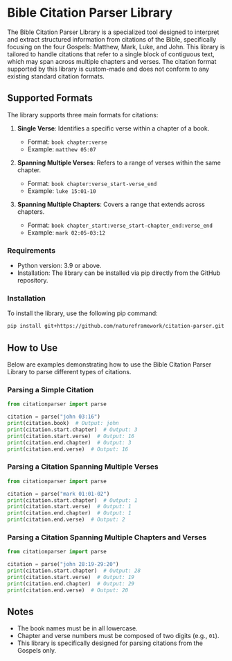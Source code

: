 # Bible Citation Parser Library

The Bible Citation Parser Library is a specialized tool designed to interpret and extract structured information from citations of the Bible, specifically focusing on the four Gospels: Matthew, Mark, Luke, and John. This library is tailored to handle citations that refer to a single block of contiguous text, which may span across multiple chapters and verses. The citation format supported by this library is custom-made and does not conform to any existing standard citation formats.

## Supported Formats

The library supports three main formats for citations:

1. **Single Verse**: Identifies a specific verse within a chapter of a book.
   - Format: `book chapter:verse`
   - Example: `matthew 05:07`

2. **Spanning Multiple Verses**: Refers to a range of verses within the same chapter.
   - Format: `book chapter:verse_start-verse_end`
   - Example: `luke 15:01-10`

3. **Spanning Multiple Chapters**: Covers a range that extends across chapters.
   - Format: `book chapter_start:verse_start-chapter_end:verse_end`
   - Example: `mark 02:05-03:12`

### Requirements

- Python version: 3.9 or above.
- Installation: The library can be installed via pip directly from the GitHub repository.

### Installation

To install the library, use the following pip command:

```sh
pip install git+https://github.com/natureframework/citation-parser.git
```

## How to Use

Below are examples demonstrating how to use the Bible Citation Parser Library to parse different types of citations.

### Parsing a Simple Citation

```python
from citationparser import parse

citation = parse("john 03:16")
print(citation.book)  # Output: john
print(citation.start.chapter)  # Output: 3
print(citation.start.verse)  # Output: 16
print(citation.end.chapter)  # Output: 3
print(citation.end.verse)  # Output: 16
```

### Parsing a Citation Spanning Multiple Verses

```python
from citationparser import parse

citation = parse("mark 01:01-02")
print(citation.start.chapter)  # Output: 1
print(citation.start.verse)  # Output: 1
print(citation.end.chapter)  # Output: 1
print(citation.end.verse)  # Output: 2
```

### Parsing a Citation Spanning Multiple Chapters and Verses

```python
from citationparser import parse

citation = parse("john 28:19-29:20")
print(citation.start.chapter)  # Output: 28
print(citation.start.verse)  # Output: 19
print(citation.end.chapter)  # Output: 29
print(citation.end.verse)  # Output: 20
```

## Notes

- The book names must be in all lowercase.
- Chapter and verse numbers must be composed of two digits (e.g., `01`).
- This library is specifically designed for parsing citations from the Gospels only.
